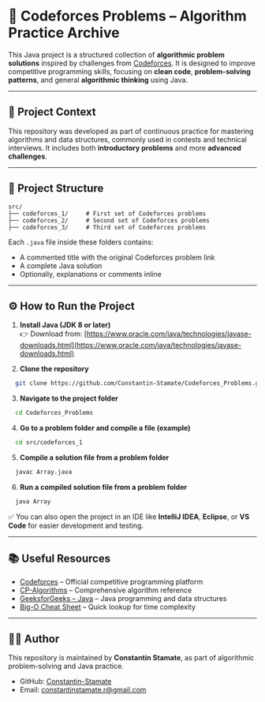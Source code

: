 # 🧠 Codeforces Problems – Algorithm Practice Archive

This Java project is a structured collection of **algorithmic problem solutions** inspired by challenges from [Codeforces](https://codeforces.com/). It is designed to improve competitive programming skills, focusing on **clean code**, **problem-solving patterns**, and general **algorithmic thinking** using Java.

---

## 🧾 Project Context

This repository was developed as part of continuous practice for mastering algorithms and data structures, commonly used in contests and technical interviews. It includes both **introductory problems** and more **advanced challenges**.

---

## 📁 Project Structure

```
src/
├── codeforces_1/     # First set of Codeforces problems
├── codeforces_2/     # Second set of Codeforces problems
├── codeforces_3/     # Third set of Codeforces problems
```

Each `.java` file inside these folders contains:
- A commented title with the original Codeforces problem link
- A complete Java solution
- Optionally, explanations or comments inline

---

## ⚙️ How to Run the Project

1. **Install Java (JDK 8 or later)**  
   👉 Download from: [https://www.oracle.com/java/technologies/javase-downloads.html](https://www.oracle.com/java/technologies/javase-downloads.html)


2. **Clone the repository**

```bash
  git clone https://github.com/Constantin-Stamate/Codeforces_Problems.git
```

3. **Navigate to the project folder**

```bash
  cd Codeforces_Problems
```

4. **Go to a problem folder and compile a file (example)**

```bash
  cd src/codeforces_1
```

5. **Compile a solution file from a problem folder**

```bash
  javac Array.java
```

6. **Run a compiled solution file from a problem folder**

```bash
  java Array
```

✅ You can also open the project in an IDE like **IntelliJ IDEA**, **Eclipse**, or **VS Code** for easier development and testing.

---

## 📚 Useful Resources

- [Codeforces](https://codeforces.com/) – Official competitive programming platform
- [CP-Algorithms](https://cp-algorithms.com/) – Comprehensive algorithm reference
- [GeeksforGeeks – Java](https://www.geeksforgeeks.org/java/) – Java programming and data structures
- [Big-O Cheat Sheet](https://www.bigocheatsheet.com/) – Quick lookup for time complexity

---

## 👨‍💻 Author

This repository is maintained by **Constantin Stamate**, as part of algorithmic problem-solving and Java practice.

- GitHub: [Constantin-Stamate](https://github.com/Constantin-Stamate)
- Email: constantinstamate.r@gmail.com
